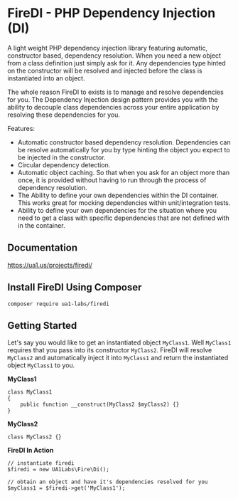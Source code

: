 # FireDI - PHP Dependency Injection (DI)

A light weight PHP dependency injection library featuring automatic, constructor based, dependency resolution. When you need a new object from a class definition just simply ask for it. Any dependencies type hinted on the constructor will be resolved and injected before the class is instantiated into an object.

The whole reason FireDI to exists is to manage and resolve dependencies for you. The Dependency Injection design pattern provides you with the ability to decouple class dependencies across your entire application by resolving these dependencies for you.

Features:

* Automatic constructor based dependency resolution. Dependencies can be resolve automatically for you by type hinting the object you expect to be injected in the constructor.
* Circular dependency detection.
* Automatic object caching. So that when you ask for an object more than once, it is provided without having to run through the process of dependency resolution.
* The Ability to define your own dependencies within the DI container. This works great for mocking dependencies within unit/integration tests.
* Ability to define your own dependencies for the situation where you need to get a class with specific dependencies that are not defined with in the container.

## Documentation

https://ua1.us/projects/firedi/

## Install FireDI Using Composer

    composer require ua1-labs/firedi

## Getting Started

Let's say you would like to get an instantiated object `MyClass1`. Well `MyClass1` requires that you pass into its constructor `MyClass2`. FireDI will resolve `MyClass2` and automatically inject it into `MyClass1` and return the instantiated object `MyClass1` to you.

__MyClass1__

    class MyClass1
    {
        public function __construct(MyClass2 $myClass2) {}
    }

__MyClass2__

    class MyClass2 {}

__FireDI In Action__

    // instantiate firedi
    $firedi = new UA1Labs\Fire\Di();

    // obtain an object and have it's dependencies resolved for you
    $myClass1 = $firedi->get('MyClass1');
